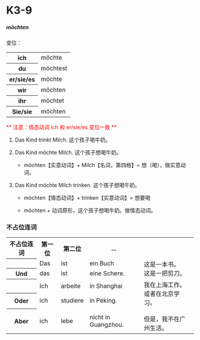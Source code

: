 # K3-9

##### möchten

变位：

<table>
    <tr>
        <th>ich</th>
        <td>möchte</td>
    </tr>
    <tr>
        <th>du</th>
        <td>möchtest</td>
    </tr>
    <tr>
        <th>er/sie/es</th>
        <td>möchte</td>
    </tr>
    <tr>
        <th>wir</th>
        <td>möchten</td>
    </tr>
    <tr>
        <th>ihr</th>
        <td>möchtet</td>
    </tr>
    <tr>
        <th>Sie/sie</th>
        <td>möchten</td>
    </tr>
</table>

<font color="red">
    ** 注意：情态动词 ich 和 er/sie/es 变位一致 **
</font>

1. Das Kind trinkt Milch. 这个孩子喝牛奶。

2. Das Kind möchte Milch. 这个孩子想喝牛奶。

    * möchten【实意动词】+ Milch【名词，第四格】= 想（喝），做实意动词。

3. Das Kind möchte Milch trinken. 这个孩子想喝牛奶。

    * möchten【情态动词】+ trinken【实意动词】= 想要喝

    * möchten + 动词原形，这个孩子想喝牛奶。做情态动词。

### 不占位连词

<table>
    <tr>
        <th>不占位连词</th>
        <th>第一位</th>
        <th>第二位</th>
        <th>...</th>
        <th></th>
    </tr>
    <tr>
        <th></th>
        <td>Das</td>
        <td>ist</td>
        <td>ein Buch</td>
        <td rowspan="2">
            这是一本书。
            <br>
                这是一把剪刀。
            </br>
        </td>
    </tr>
    <tr>
        <th>Und</th>
        <td>das</td>
        <td>ist</td>
        <td>eine Schere.</td>
    </tr>
    <tr>
        <th></th>
        <td>Ich</td>
        <td>arbeite</td>
        <td>in Shanghai</td>
        <td rowspan="3">
            我在上海工作。
            <br>
                或者在北京学习。
            </br>
            <br>
                但是，我不在广州生活。
            </br>
        </td>
    </tr>
    <tr>
        <th>Oder</th>
        <td>ich</td>
        <td>studiere</td>
        <td>in Peking.</td>
    </tr>
    <tr>
        <th>Aber</th>
        <td>ich</td>
        <td>lebe</td>
        <td>nicht in Guangzhou.</td>
    </tr>
</table>